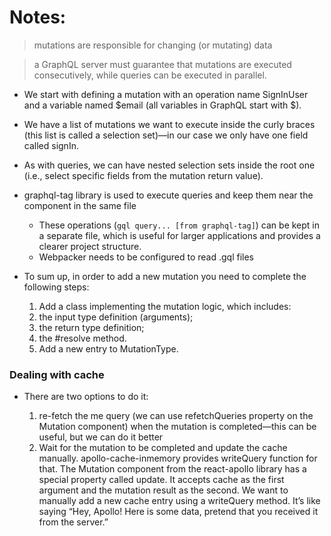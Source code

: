 # Notes:

> mutations are responsible for changing (or mutating) data

> a GraphQL server must guarantee that mutations are executed consecutively, while queries can be executed in parallel.

- We start with defining a mutation with an operation name SignInUser and a variable named $email (all variables in GraphQL start with $).

- We have a list of mutations we want to execute inside the curly braces (this list is called a selection set)—in our case we only have one field called signIn.
    
- As with queries, we can have nested selection sets inside the root one (i.e., select specific fields from the mutation return value).

- graphql-tag library is used to execute queries and keep them near the component in the same file
  - These operations (`gql query... [from graphql-tag]`) can be kept in a separate file, which is useful for larger applications and provides a clearer project structure.
  - Webpacker needs to be configured to read .gql files

- To sum up, in order to add a new mutation you need to complete the following steps:

  1. Add a class implementing the mutation logic, which includes:
  2. the input type definition (arguments);
  3. the return type definition;
  4. the #resolve method.
  5. Add a new entry to MutationType.

### Dealing with cache

- There are two options to do it:

  1. re-fetch the me query (we can use refetchQueries property on the Mutation component) when the mutation is completed—this can be useful, but we can do it better
  2. Wait for the mutation to be completed and update the cache manually. apollo-cache-inmemory provides writeQuery function for that. The Mutation component from the react-apollo library has a special property called update. It accepts cache as the first argument and the mutation result as the second. We want to manually add a new cache entry using a writeQuery method. It’s like saying “Hey, Apollo! Here is some data, pretend that you received it from the server.”
